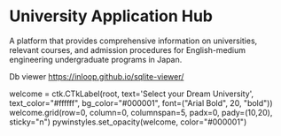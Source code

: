 # University Application Hub
A platform that provides comprehensive information on universities, relevant courses, and admission procedures for English-medium engineering undergraduate programs in Japan.

Db viewer
https://inloop.github.io/sqlite-viewer/

welcome = ctk.CTkLabel(root, text='Select your Dream University', text_color="#ffffff", bg_color="#000001", font=("Arial Bold", 20, "bold"))
    welcome.grid(row=0, column=0, columnspan=5, padx=0, pady=(10,20), sticky="n")
    pywinstyles.set_opacity(welcome, color="#000001")
